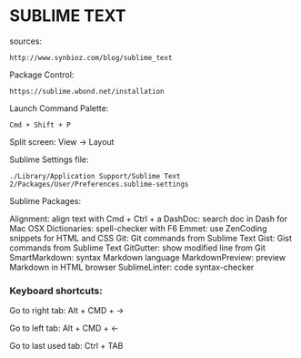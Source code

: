 SUBLIME TEXT
============

sources:

    http://www.synbioz.com/blog/sublime_text

Package Control:

    https://sublime.wbond.net/installation

Launch Command Palette:

    Cmd + Shift + P

Split screen: View -> Layout

Sublime Settings file:

    ./Library/Application Support/Sublime Text 2/Packages/User/Preferences.sublime-settings

Sublime Packages:

Alignment: align text with Cmd + Ctrl + a
DashDoc: search doc in Dash for Mac OSX
Dictionaries: spell-checker with F6
Emmet: use ZenCoding snippets for HTML and CSS
Git: Git commands from Sublime Text
Gist: Gist commands from Sublime Text
GitGutter: show modified line from Git
SmartMarkdown: syntax Markdown language
MarkdownPreview: preview Markdown in HTML browser
SublimeLinter: code syntax-checker

### Keyboard shortcuts:

Go to right tab: Alt + CMD + →

Go to left tab: Alt + CMD + ←

Go to last used tab: Ctrl + TAB

